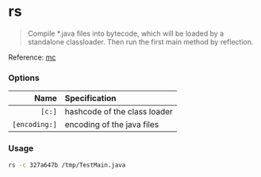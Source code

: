 rs
========

> Compile *.java files into bytecode, which will be loaded by a standalone classloader.
> Then run the first main method by reflection.

Reference: [mc](mc.md)

### Options

|Name|Specification|
|---:|:---|
|`[c:]`|hashcode of the class loader|
|`[encoding:]`|encoding of the java files|


### Usage

```bash
rs -c 327a647b /tmp/TestMain.java
```